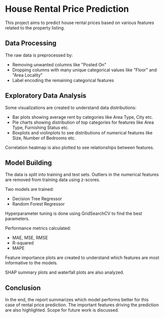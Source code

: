  # House Rental Price Prediction

This project aims to predict house rental prices based on various features related to the property listing.

## Data Processing

The raw data is preprocessed by:

- Removing unwanted columns like "Posted On" 
- Dropping columns with many unique categorical values like "Floor" and "Area Locality"
- Label encoding the remaining categorical features

## Exploratory Data Analysis

Some visualizations are created to understand data distributions:

- Bar plots showing average rent by categories like Area Type, City etc.
- Pie charts showing distribution of top categories for features like Area Type, Furnishing Status etc.  
- Boxplots and violinplots to see distributions of numerical features like Size, Number of Bedrooms etc.

Correlation heatmap is also plotted to see relationships between features. 

## Model Building

The data is split into training and test sets. Outliers in the numerical features are removed from training data using z-scores.

Two models are trained:

- Decision Tree Regressor 
- Random Forest Regressor

Hyperparameter tuning is done using GridSearchCV to find the best parameters.

Performance metrics calculated:

- MAE, MSE, RMSE
- R-squared
- MAPE

Feature importance plots are created to understand which features are most informative to the models.

SHAP summary plots and waterfall plots are also analyzed.

## Conclusion

In the end, the report summarizes which model performs better for this case of rental price prediction. The important features driving the prediction are also highlighted. Scope for future work is discussed.
